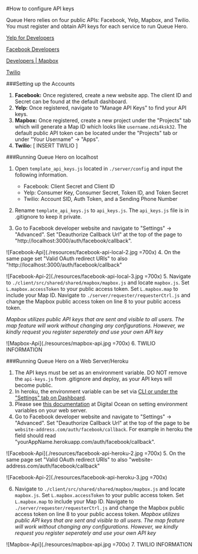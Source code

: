#How to configure API keys

Queue Hero relies on four public APIs: Facebook, Yelp, Mapbox, and Twilio. You must register and obtain API keys for each service to run Queue Hero. 

[Yelp for Developers](https://www.yelp.com/developers)

[Facebook Developers](https://developers.facebook.com/)

[Developers | Mapbox](https://www.mapbox.com/developers/)

[Twilio](https://www.twilio.com/)

###Setting up the Accounts

1. **Facebook:** Once registered, create a new website app. The client ID and Secret can be found at the default dashboard.
2. **Yelp:** Once registered, navigate to "Manage API Keys" to find your API keys.
3. **Mapbox:** Once registered, create a new project under the "Projects" tab which will generate a Map ID which looks like `username.ndi4ksk32`. The default public API token can be located under the "Projects" tab or under "Your Username" -> "Apps".
4. **Twilio:** [ INSERT TWILIO ]

###Running Queue Hero on localhost

1. Open `template_api_keys.js` located in `./server/config` and input the following information.

    * Facebook: Client Secret and Client ID
    * Yelp: Consumer Key, Consumer Secret, Token ID, and Token Secret
    * Twilio: Account SID, Auth Token, and a Sending Phone Number

2. Rename `template_api_keys.js` to `api_keys.js`. The `api_keys.js` file is in .gitignore to keep it private.
3. Go to Facebook developer website and navigate to "Settings" -> "Advanced". Set "Deauthorize Callback Url" at the top of the page to "http://localhost:3000/auth/facebook/callback".

![Facebook-Api](./resources/facebook-api-local-2.jpg =700x)
4. On the same page set "Valid OAuth redirect URIs" to also "http://localhost:3000/auth/facebook/callback"

![Facebook-Api-2](./resources/facebook-api-local-3.jpg =700x)
5. Navigate to `./client/src/shared/shared/mapbox/mapbox.js` and locate `mapbox.js`. Set `L.mapbox.accessToken` to your public access token. Set `L.mapbox.map` to include your Map ID. Navigate to `./server/requester/requesterCtrl.js` and change the Mapbox public access token on line 8 to your public access token.

*Mapbox utilizes public API keys that are sent and visible to all users. The map feature will work without changing any configurations. However, we kindly request you register seperately and use your own API key*

![Mapbox-Api](./resources/mapbox-api.jpg =700x)
6. TWILIO INFORMATION

###Running Queue Hero on a Web Server/Heroku

1. The API keys must be set as an environment variable. DO NOT remove the `api-keys.js` from .gitignore and deploy, as your API keys will become public.
2. In heroku, the environment variable can be set via [CLI or under the "Settings" tab on Dashboard](https://devcenter.heroku.com/articles/config-vars).
3. Please see [this documentation](https://www.digitalocean.com/community/tutorials/how-to-read-and-set-environmental-and-shell-variables-on-a-linux-vps) at Digital Ocean on setting environment variables on your web server.
4. Go to Facebook developer website and navigate to "Settings" -> "Advanced". Set "Deauthorize Callback Url" at the top of the page to be `website-address.com/auth/facebook/callback`. For example in heroku the field should read "yourAppName.herokuapp.com/auth/facebook/callback".

![Facebook-Api](./resources/facebook-api-heroku-2.jpg =700x)
5. On the same page set "Valid OAuth redirect URIs" to also "website-address.com/auth/facebook/callback"

![Facebook-Api-2](./resources/facebook-api-heroku-3.jpg =700x)

6. Navigate to `./client/src/shared/shared/mapbox/mapbox.js` and locate `mapbox.js`. Set `L.mapbox.accessToken` to your public access token. Set `L.mapbox.map` to include your Map ID. Navigate to `./server/requester/requesterCtrl.js` and change the Mapbox public access token on line 8 to your public access token.
    *Mapbox utilizes public API keys that are sent and visible to all users. The map feature will work without changing any configurations. However, we kindly request you register seperately and use your own API key*

![Mapbox-Api](./resources/mapbox-api.jpg =700x)
7. TWILIO INFORMATION
